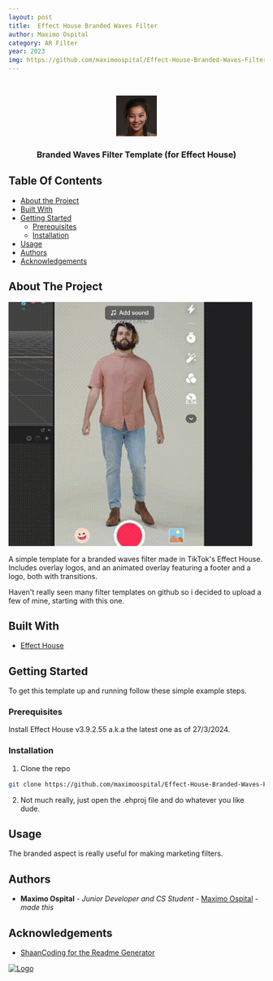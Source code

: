```yaml
---
layout: post
title:  Effect House Branded Waves Filter
author: Maximo Ospital
category: AR Filter
year: 2023
img: https://github.com/maximoospital/Effect-House-Branded-Waves-Filter/raw/main/images/demo.gif
---
```


<br/>
<p align="center">
  <a href="https://github.com/maximoospital/Effect-House-Branded-Waves-Filter">
    <img src="https://github.com/maximoospital/Effect-House-Branded-Waves-Filter/raw/main/images/icon.png" alt="Logo" width="80" height="80">
  </a>

  <h3 align="center">Branded Waves Filter Template
(for Effect House)</h3>

</p>


## Table Of Contents

* [About the Project](#about-the-project)
* [Built With](#built-with)
* [Getting Started](#getting-started)
  * [Prerequisites](#prerequisites)
  * [Installation](#installation)
* [Usage](#usage)
* [Authors](#authors)
* [Acknowledgements](#acknowledgements)

## About The Project

![Screen Shot](https://github.com/maximoospital/Effect-House-Branded-Waves-Filter/raw/main/images/demo.gif)

A simple template for a branded waves filter made in TikTok's Effect House. Includes overlay logos, and an animated overlay featuring a footer and a logo, both with transitions.

Haven't really seen many filter templates on github so i decided to upload a few of mine, starting with this one.

## Built With



* [Effect House](https://effecthouse.tiktok.com/)

## Getting Started

To get this template up and running follow these simple example steps.

### Prerequisites

Install Effect House v3.9.2.55 a.k.a the latest one as of 27/3/2024.

### Installation

1. Clone the repo
```sh
git clone https://github.com/maximoospital/Effect-House-Branded-Waves-Filter.git
```

2. Not much really, just open the .ehproj file and do whatever you like dude.

## Usage

The branded aspect is really useful for making marketing filters.

## Authors

* **Maximo Ospital** - *Junior Developer and CS Student* - [Maximo Ospital](https://github.com/maximoospital) - *made this*

## Acknowledgements

* [ShaanCoding for the Readme Generator](https://github.com/ShaanCoding/)

[![Logo](https://i.imgur.com/XlF4lM5.png)](https://github.com/maximoospital) 
